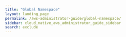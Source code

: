 ```yaml
---
title: "Global Namespace"
layout: landing_page
permalink: /aws-administrator-guide/global-namespace/
sidebar: cloud_native_aws_administrator_guide_sidebar
search: exclude
---
```

